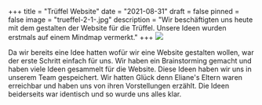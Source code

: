 +++
title = "Trüffel Website"
date = "2021-08-31"
draft = false
pinned = false
image = "trueffel-2-1-.jpg"
description = "Wir beschäftigten uns heute mit dem gestalten der Website für die Trüffel. Unsere Ideen wurden erstmals auf einem Mindmap vermerkt."
+++
![](trueffel-2-1-.jpg)

Da wir bereits eine Idee hatten wofür wir eine Website gestalten wollen, war der erste Schritt einfach für uns. Wir haben ein Brainstorming gemacht und haben viele Ideen gesammelt für die Website. Diese Ideen haben wir uns in unserem Team gespeichert. Wir hatten Glück denn Eliane's Eltern waren erreichbar und haben uns von ihren Vorstellungen erzählt. Die Ideen beiderseits war identisch und so wurde uns alles klar.